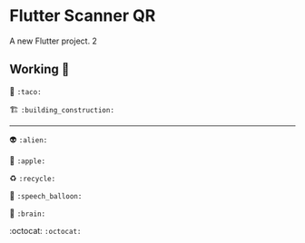 # Flutter Scanner QR

A new Flutter project. 2


## Working 👷

:taco: ``:taco:``

:building_construction:  	```:building_construction:```

--------------------------------------
:alien: ``:alien:``

:apple: ``:apple:``

:recycle: ``:recycle:``

:speech_balloon: ``:speech_balloon:``

:brain: ``:brain: ``

:octocat:  ``:octocat: ``

<!--  Enchantres -->



